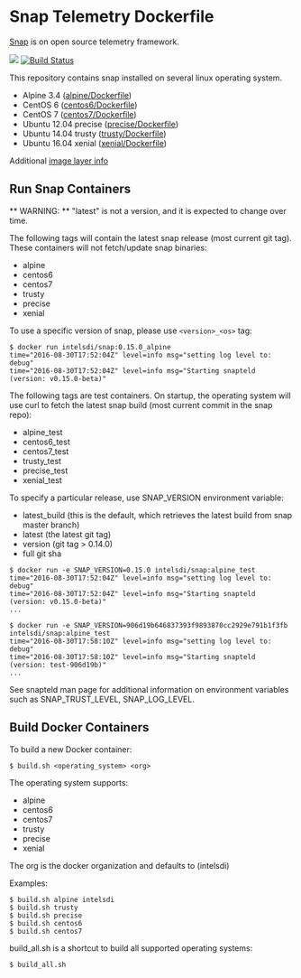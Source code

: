 # Snap Telemetry Dockerfile

[Snap](http://snap-telemetry.io/) is on open source telemetry framework.

[![](https://images.microbadger.com/badges/image/intelsdi/snap.svg)](http://microbadger.com/images/intelsdi/snap)
[![Build Status](https://travis-ci.org/intelsdi-x/snap-docker.svg?branch=master)](https://travis-ci.org/intelsdi-x/snap-docker)

This repository contains snap installed on several linux operating system. 

* Alpine 3.4 ([alpine/Dockerfile](https://github.com/intelsdi-x/snap-docker/blob/master/alpine/Dockerfile))
* CentOS 6 ([centos6/Dockerfile](https://github.com/intelsdi-x/snap-docker/blob/master/centos6/Dockerfile))
* CentOS 7 ([centos7/Dockerfile](https://github.com/intelsdi-x/snap-docker/blob/master/centos7/Dockerfile))
* Ubuntu 12.04 precise ([precise/Dockerfile](https://github.com/intelsdi-x/snap-docker/blob/master/precise/Dockerfile))
* Ubuntu 14.04 trusty ([trusty/Dockerfile](https://github.com/intelsdi-x/snap-docker/blob/master/trusty/Dockerfile))
* Ubuntu 16.04 xenial ([xenial/Dockerfile](https://github.com/intelsdi-x/snap-docker/blob/master/xenial/Dockerfile))

Additional [image layer info](https://microbadger.com/#/images/intelsdi/snap)

## Run Snap Containers

** WARNING: ** "latest" is not a version, and it is expected to change over time.

The following tags will contain the latest snap release (most current git tag). These containers will not fetch/update snap binaries:

* alpine
* centos6
* centos7
* trusty
* precise
* xenial

To use a specific version of snap, please use `<version>_<os>` tag:

```
$ docker run intelsdi/snap:0.15.0_alpine
time="2016-08-30T17:52:04Z" level=info msg="setting log level to: debug"
time="2016-08-30T17:52:04Z" level=info msg="Starting snapteld (version: v0.15.0-beta)"
```

The following tags are test containers. On startup, the operating system will use curl to fetch the latest snap build (most current commit in the snap repo):

* alpine_test
* centos6_test
* centos7_test
* trusty_test
* precise_test
* xenial_test

To specify a particular release, use SNAP_VERSION environment variable:

* latest_build (this is the default, which retrieves the latest build from snap master branch)
* latest (the latest git tag)
* version (git tag > 0.14.0)
* full git sha

```
$ docker run -e SNAP_VERSION=0.15.0 intelsdi/snap:alpine_test
time="2016-08-30T17:52:04Z" level=info msg="setting log level to: debug"
time="2016-08-30T17:52:04Z" level=info msg="Starting snapteld (version: v0.15.0-beta)"
...
```

```
$ docker run -e SNAP_VERSION=906d19b646837393f9893870cc2929e791b1f3fb intelsdi/snap:alpine_test
time="2016-08-30T17:58:10Z" level=info msg="setting log level to: debug"
time="2016-08-30T17:58:10Z" level=info msg="Starting snapteld (version: test-906d19b)"
...
```

See snapteld man page for additional information on environment variables such as SNAP_TRUST_LEVEL, SNAP_LOG_LEVEL.

## Build Docker Containers

To build a new Docker container:
```
$ build.sh <operating_system> <org>
```

The operating system supports:
* alpine
* centos6
* centos7
* trusty
* precise
* xenial

The org is the docker organization and defaults to (intelsdi)

Examples:

```
$ build.sh alpine intelsdi
$ build.sh trusty
$ build.sh precise
$ build.sh centos6
$ build.sh centos7
```

build_all.sh is a shortcut to build all supported operating systems:

```
$ build_all.sh
```
